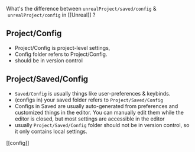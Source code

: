 What's the difference between `unrealProject/saved/config` &  `unrealProject/config` in [[Unreal]] ?

## Project/Config
- Project/Config is project-level settings, 
- Config folder refers to Project/Config. 
- should be in version control

## Project/Saved/Config
- `Saved/Config` is usually things like user-preferences & keybinds.
- (configs in) your saved folder refers to `Project/Saved/Config`
- Configs in Saved are usually auto-generated from preferences and customized things in the editor.  You can manually edit them while the editor is closed, but most settings are accessible in the editor
- usually `Project/Saved/Config` folder should not be in version control, so it only contains local settings.

[[config]]
